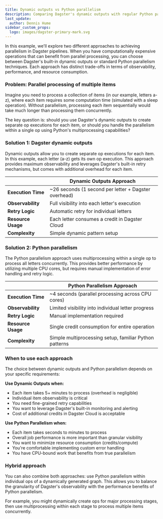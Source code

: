 ```yaml
---
title: Dynamic outputs vs Python parallelism
description: Comparing Dagster's dynamic outputs with regular Python parallelism for concurrent processing.
last_update:
  author: Dennis Hume
sidebar_custom_props:
  logo: images/dagster-primary-mark.svg
---
```


In this example, we'll explore two different approaches to achieving parallelism in Dagster pipelines. When you have computationally expensive operations that can benefit from parallel processing, you can choose between Dagster's built-in dynamic outputs or standard Python parallelism techniques. Each approach has distinct trade-offs in terms of observability, performance, and resource consumption.

### Problem: Parallel processing of multiple items

Imagine you need to process a collection of items (in our example, letters a-z), where each item requires some computation time (simulated with a sleep operation). Without parallelism, processing each item sequentially would take much longer than processing them concurrently.

The key question is: should you use Dagster's dynamic outputs to create separate op executions for each item, or should you handle the parallelism within a single op using Python's multiprocessing capabilities?

### Solution 1: Dagster dynamic outputs

Dynamic outputs allow you to create separate op executions for each item. In this example, each letter (a-z) gets its own op execution. This approach provides maximum observability and leverages Dagster's built-in retry mechanisms, but comes with additional overhead for each item.

<CodeExample
  path="docs_projects/project_mini/src/project_mini/defs/dynamic_vs_parallel/dynamic_outputs.py"
  language="python"
  title="src/project_mini/defs/dynamic_vs_parallel/dynamic_outputs.py"
/>

|                    | **Dynamic Outputs Approach**                         |
| ------------------ | ---------------------------------------------------- |
| **Execution Time** | ~26 seconds (1 second per letter + Dagster overhead) |
| **Observability**  | Full visibility into each letter's execution         |
| **Retry Logic**    | Automatic retry for individual letters               |
| **Resource Usage** | Each letter consumes a credit in Dagster Cloud       |
| **Complexity**     | Simple dynamic pattern setup                         |

### Solution 2: Python parallelism

The Python parallelism approach uses multiprocessing within a single op to process all letters concurrently. This provides better performance by utilizing multiple CPU cores, but requires manual implementation of error handling and retry logic.

<CodeExample
  path="docs_projects/project_mini/src/project_mini/defs/dynamic_vs_parallel/python_parallelism.py"
  language="python"
  title="src/project_mini/defs/dynamic_vs_parallel/python_parallelism.py"
/>

|                    | **Python Parallelism Approach**                        |
| ------------------ | ------------------------------------------------------ |
| **Execution Time** | ~4 seconds (parallel processing across CPU cores)      |
| **Observability**  | Limited visibility into individual letter progress     |
| **Retry Logic**    | Manual implementation required                         |
| **Resource Usage** | Single credit consumption for entire operation         |
| **Complexity**     | Simple multiprocessing setup, familiar Python patterns |

### When to use each approach

The choice between dynamic outputs and Python parallelism depends on your specific requirements:

**Use Dynamic Outputs when:**

- Each item takes 5+ minutes to process (overhead is negligible)
- Individual item observability is critical
- You need fine-grained retry capabilities
- You want to leverage Dagster's built-in monitoring and alerting
- Cost of additional credits in Dagster Cloud is acceptable

**Use Python Parallelism when:**

- Each item takes seconds to minutes to process
- Overall job performance is more important than granular visibility
- You want to minimize resource consumption (credits/compute)
- You're comfortable implementing custom error handling
- You have CPU-bound work that benefits from true parallelism

### Hybrid approach

You can also combine both approaches: use Python parallelism within individual ops of a dynamically generated graph. This allows you to balance the granularity of Dagster's observability with the performance benefits of Python parallelism.

For example, you might dynamically create ops for major processing stages, then use multiprocessing within each stage to process multiple items concurrently.
